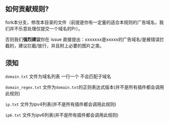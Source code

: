## 如何贡献规则?

fork本分支，修改本目录的文件（前提是你有一定量的适合本规则的广告域名，我们并不乐意处理仅提交一个域名的Pr）。

否则我们**强烈建议**你在 issue 直接提出：xxxxxxx是xxxxx的广告域名/是被错误拦截的，建议拦截/放行，并且附上必要的图片之类。

## 须知

`domain.txt` 文件为域名列表 一行一个 不会匹配子域名

`domain_regex.txt` 文件为`domain.txt`的正则表达式版本(并不是所有插件都会调用此规则)

`ip.txt` 文件为ipv4列表(并不是所有插件都会调用此规则)

`ip6.txt` 文件为ipv6列表(并不是所有插件都会调用此规则)
